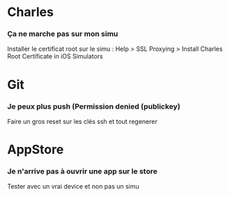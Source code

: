 # Charles

### Ça ne marche pas sur mon simu 

Installer le certificat root sur le simu : Help > SSL Proxying > Install Charles Root Certificate in iOS Simulators

# Git

### Je peux plus push (Permission denied (publickey)

Faire un gros reset sur les clés ssh et tout regenerer

# AppStore

### Je n'arrive pas à ouvrir une app sur le store 

Tester avec un vrai device et non pas un simu
